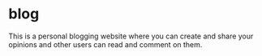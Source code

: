 # blog
This is  a personal blogging website where you can create and share your opinions and other users can read and comment on them. 
